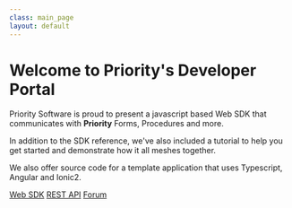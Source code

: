 ```yaml
---
class: main_page
layout: default
---
```

# Welcome to Priority's Developer Portal

Priority Software is proud to present a javascript based Web SDK that communicates with **Priority** Forms, Procedures and more.

In addition to the SDK reference, we've also included a tutorial to help you get started and demonstrate how it all meshes together.

We also offer source code for a template application that uses Typescript, Angular and Ionic2.
  
[Web SDK](./api)
[REST API](./restapi)
[Forum](./forum)

